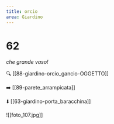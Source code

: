 ```yaml
---
title: orcio
area: Giardino
---
```

# 62
_che grande vaso!_

🔍 [[88-giardino-orcio_gancio-OGGETTO]]

➡️ [[89-parete_arrampicata]]

⬇️ [[63-giardino-porta_baracchina]]

![[foto_107.jpg]]